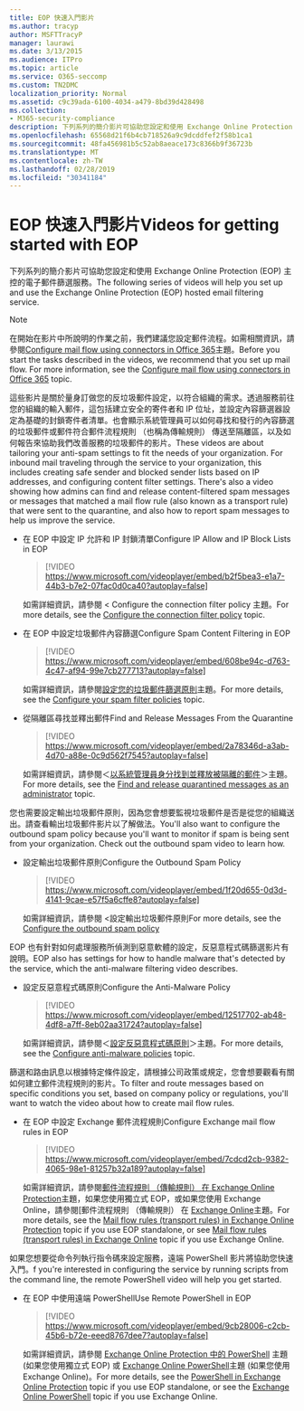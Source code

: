 ```yaml
---
title: EOP 快速入門影片
ms.author: tracyp
author: MSFTTracyP
manager: laurawi
ms.date: 3/13/2015
ms.audience: ITPro
ms.topic: article
ms.service: O365-seccomp
ms.custom: TN2DMC
localization_priority: Normal
ms.assetid: c9c39ada-6100-4034-a479-8bd39d428498
ms.collection:
- M365-security-compliance
description: 下列系列的簡介影片可協助您設定和使用 Exchange Online Protection (EOP) 主控的電子郵件篩選服務。
ms.openlocfilehash: 65568d21f6b4cb718526a9c9dcddfef2f58b1ca1
ms.sourcegitcommit: 48fa456981b5c52ab8aeace173c8366b9f36723b
ms.translationtype: MT
ms.contentlocale: zh-TW
ms.lasthandoff: 02/28/2019
ms.locfileid: "30341184"
---
```

# <a name="videos-for-getting-started-with-eop"></a><span data-ttu-id="7368b-103">EOP 快速入門影片</span><span class="sxs-lookup"><span data-stu-id="7368b-103">Videos for getting started with EOP</span></span>

<span data-ttu-id="7368b-104">下列系列的簡介影片可協助您設定和使用 Exchange Online Protection (EOP) 主控的電子郵件篩選服務。</span><span class="sxs-lookup"><span data-stu-id="7368b-104">The following series of videos will help you set up and use the Exchange Online Protection (EOP) hosted email filtering service.</span></span>
  
> [!NOTE]
> <span data-ttu-id="7368b-p101">在開始在影片中所說明的作業之前，我們建議您設定郵件流程。如需相關資訊，請參閱[Configure mail flow using connectors in Office 365](http://technet.microsoft.com/library/854b5a50-4462-4836-a092-37e208d29624.aspx)主題。</span><span class="sxs-lookup"><span data-stu-id="7368b-p101">Before you start the tasks described in the videos, we recommend that you set up mail flow. For more information, see the [Configure mail flow using connectors in Office 365](http://technet.microsoft.com/library/854b5a50-4462-4836-a092-37e208d29624.aspx) topic.</span></span> 
  
<span data-ttu-id="7368b-p102">這些影片是關於量身訂做您的反垃圾郵件設定，以符合組織的需求。透過服務前往您的組織的輸入郵件，這包括建立安全的寄件者和 IP 位址，並設定內容篩選器設定為基礎的封鎖寄件者清單。也會顯示系統管理員可以如何尋找和發行的內容篩選的垃圾郵件或郵件符合郵件流程規則 （也稱為傳輸規則） 傳送至隔離區，以及如何報告來協助我們改善服務的垃圾郵件的影片。</span><span class="sxs-lookup"><span data-stu-id="7368b-p102">These videos are about tailoring your anti-spam settings to fit the needs of your organization. For inbound mail traveling through the service to your organization, this includes creating safe sender and blocked sender lists based on IP addresses, and configuring content filter settings. There's also a video showing how admins can find and release content-filtered spam messages or messages that matched a mail flow rule (also known as a transport rule) that were sent to the quarantine, and also how to report spam messages to help us improve the service.</span></span>
  
- <span data-ttu-id="7368b-110">在 EOP 中設定 IP 允許和 IP 封鎖清單</span><span class="sxs-lookup"><span data-stu-id="7368b-110">Configure IP Allow and IP Block Lists in EOP</span></span>
    > [!VIDEO https://www.microsoft.com/videoplayer/embed/b2f5bea3-e1a7-44b3-b7e2-07fac0d0ca40?autoplay=false]
  
    <span data-ttu-id="7368b-111">如需詳細資訊，請參閱 < <b0>Configure the connection filter policy </b0>主題。</span><span class="sxs-lookup"><span data-stu-id="7368b-111">For more details, see the [Configure the connection filter policy](../configure-the-connection-filter-policy.md) topic.</span></span> 
    
- <span data-ttu-id="7368b-112">在 EOP 中設定垃圾郵件內容篩選</span><span class="sxs-lookup"><span data-stu-id="7368b-112">Configure Spam Content Filtering in EOP</span></span>
    > [!VIDEO https://www.microsoft.com/videoplayer/embed/608be94c-d763-4c47-af94-99e7cb277713?autoplay=false]
  
    <span data-ttu-id="7368b-113">如需詳細資訊，請參閱[設定您的垃圾郵件篩選原則](../configure-your-spam-filter-policies.md)主題。</span><span class="sxs-lookup"><span data-stu-id="7368b-113">For more details, see the [Configure your spam filter policies](../configure-your-spam-filter-policies.md) topic.</span></span> 
    
- <span data-ttu-id="7368b-114">從隔離區尋找並釋出郵件</span><span class="sxs-lookup"><span data-stu-id="7368b-114">Find and Release Messages From the Quarantine</span></span>
    > [!VIDEO https://www.microsoft.com/videoplayer/embed/2a78346d-a3ab-4d70-a88e-0c9d562f7545?autoplay=false]
  
    <span data-ttu-id="7368b-115">如需詳細資訊，請參閱＜[以系統管理員身分找到並釋放被隔離的郵件](../find-and-release-quarantined-messages-as-an-administrator.md)＞主題。</span><span class="sxs-lookup"><span data-stu-id="7368b-115">For more details, see the [Find and release quarantined messages as an administrator](../find-and-release-quarantined-messages-as-an-administrator.md) topic.</span></span> 
    
<span data-ttu-id="7368b-p103">您也需要設定輸出垃圾郵件原則，因為您會想要監視垃圾郵件是否是從您的組織送出。請查看輸出垃圾郵件影片以了解做法。</span><span class="sxs-lookup"><span data-stu-id="7368b-p103">You'll also want to configure the outbound spam policy because you'll want to monitor if spam is being sent from your organization. Check out the outbound spam video to learn how.</span></span>
  
- <span data-ttu-id="7368b-118">設定輸出垃圾郵件原則</span><span class="sxs-lookup"><span data-stu-id="7368b-118">Configure the Outbound Spam Policy</span></span>
    > [!VIDEO https://www.microsoft.com/videoplayer/embed/1f20d655-0d3d-4141-9cae-e57f5a6cffe8?autoplay=false]
  
    <span data-ttu-id="7368b-119">如需詳細資訊，請參閱 <<c0>設定輸出垃圾郵件原則</span><span class="sxs-lookup"><span data-stu-id="7368b-119">For more details, see the [Configure the outbound spam policy](../configure-the-outbound-spam-policy.md)</span></span>
    
<span data-ttu-id="7368b-120">EOP 也有針對如何處理服務所偵測到惡意軟體的設定，反惡意程式碼篩選影片有說明。</span><span class="sxs-lookup"><span data-stu-id="7368b-120">EOP also has settings for how to handle malware that's detected by the service, which the anti-malware filtering video describes.</span></span>
  
- <span data-ttu-id="7368b-121">設定反惡意程式碼原則</span><span class="sxs-lookup"><span data-stu-id="7368b-121">Configure the Anti-Malware Policy</span></span>
    > [!VIDEO https://www.microsoft.com/videoplayer/embed/12517702-ab48-4df8-a7ff-8eb02aa31724?autoplay=false]
  
    <span data-ttu-id="7368b-122">如需詳細資訊，請參閱＜[設定反惡意程式碼原則](../configure-anti-malware-policies.md)＞主題。</span><span class="sxs-lookup"><span data-stu-id="7368b-122">For more details, see the [Configure anti-malware policies](../configure-anti-malware-policies.md) topic.</span></span> 
    
<span data-ttu-id="7368b-123">篩選和路由訊息以根據特定條件設定，請根據公司政策或規定，您會想要觀看有關如何建立郵件流程規則的影片。</span><span class="sxs-lookup"><span data-stu-id="7368b-123">To filter and route messages based on specific conditions you set, based on company policy or regulations, you'll want to watch the video about how to create mail flow rules.</span></span>
  
- <span data-ttu-id="7368b-124">在 EOP 中設定 Exchange 郵件流程規則</span><span class="sxs-lookup"><span data-stu-id="7368b-124">Configure Exchange mail flow rules in EOP</span></span>
    > [!VIDEO https://www.microsoft.com/videoplayer/embed/7cdcd2cb-9382-4065-98e1-81257b32a189?autoplay=false]
  
    <span data-ttu-id="7368b-125">如需詳細資訊，請參閱[郵件流程規則 （傳輸規則） 在 Exchange Online Protection](mail-flow-rules-transport-rules-0.md)主題，如果您使用獨立式 EOP，或如果您使用 Exchange Online，請參閱[郵件流程規則 （傳輸規則） 在 [Exchange Online](http://technet.microsoft.com/library/743bd525-0ca2-426d-b76c-b4a052bc8886.aspx)主題。</span><span class="sxs-lookup"><span data-stu-id="7368b-125">For more details, see the [Mail flow rules (transport rules) in Exchange Online Protection](mail-flow-rules-transport-rules-0.md) topic if you use EOP standalone, or see [Mail flow rules (transport rules) in Exchange Online](http://technet.microsoft.com/library/743bd525-0ca2-426d-b76c-b4a052bc8886.aspx) topic if you use Exchange Online.</span></span>
    
<span data-ttu-id="7368b-126">如果您想要從命令列執行指令碼來設定服務，遠端 PowerShell 影片將協助您快速入門。</span><span class="sxs-lookup"><span data-stu-id="7368b-126">f you're interested in configuring the service by running scripts from the command line, the remote PowerShell video will help you get started.</span></span>
  
- <span data-ttu-id="7368b-127">在 EOP 中使用遠端 PowerShell</span><span class="sxs-lookup"><span data-stu-id="7368b-127">Use Remote PowerShell in EOP</span></span>
    > [!VIDEO https://www.microsoft.com/videoplayer/embed/9cb28006-c2cb-45b6-b72e-eeed8767dee7?autoplay=false]
  
    <span data-ttu-id="7368b-128">如需詳細資訊，請參閱 [Exchange Online Protection 中的 PowerShell](http://technet.microsoft.com/library/f7918a88-774a-405e-945b-bc2f5ee9f748.aspx) 主題 (如果您使用獨立式 EOP) 或 [Exchange Online PowerShell](http://technet.microsoft.com/library/1cb603b0-2961-4afe-b879-b048fe0f64a2.aspx)主題 (如果您使用 Exchange Online)。</span><span class="sxs-lookup"><span data-stu-id="7368b-128">For more details, see the [PowerShell in Exchange Online Protection](http://technet.microsoft.com/library/f7918a88-774a-405e-945b-bc2f5ee9f748.aspx) topic if you use EOP standalone, or see the [Exchange Online PowerShell](http://technet.microsoft.com/library/1cb603b0-2961-4afe-b879-b048fe0f64a2.aspx) topic if you use Exchange Online.</span></span> 
    

